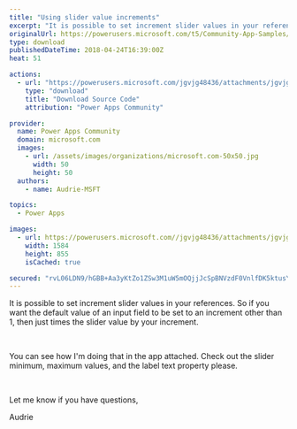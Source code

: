 ```yaml
---
title: "Using slider value increments"
excerpt: "It is possible to set increment slider values in your references. So if you want the default value of an input field to be set to an increment other"
originalUrl: https://powerusers.microsoft.com/t5/Community-App-Samples/Using-slider-value-increments/td-p/109881
type: download
publishedDateTime: 2018-04-24T16:39:00Z
heat: 51

actions:
  - url: "https://powerusers.microsoft.com/jgvjg48436/attachments/jgvjg48436/AppFeedbackGallery/23/1/Slider%20Increment%20App.msapp"
    type: "download"
    title: "Download Source Code"
    attribution: "Power Apps Community"

provider:
  name: Power Apps Community
  domain: microsoft.com
  images:
    - url: /assets/images/organizations/microsoft.com-50x50.jpg
      width: 50
      height: 50
  authors:
    - name: Audrie-MSFT

topics:
  - Power Apps

images:
  - url: https://powerusers.microsoft.com//jgvjg48436/attachments/jgvjg48436/AppFeedbackGallery/23/4/sliderincrements.PNG
    width: 1584
    height: 855
    isCached: true

secured: "rvL06LDN9/hGBB+Aa3yKtZo1ZSw3M1uW5mOQjjJcSpBNVzdF0VnlfDK5ktusYWAMtQ7dIvKdTw2Kiay9WIUn9RmSvZ9OiD6srmAYfeoVJlTkhErJVxb+HvnsV7dSJ9J+1fZq2JOMdBgcQwVP2ESpCwX22gTTeaDu2a1zRhEJ4bMe+C880KtYroxz2+4V/d3Y1hNcifY8NrqxcnM76shslbMT8a4fvxMUhuyN0lPidfiuKxsGNgNehjsC0jM1dJNTDCAU3myg0c4kmv0+o0O3ORcRGHHTFedWTcy3Io+Mu+lODHzL58NTO9sh+y2D36HQKu3tHadixi16iDRF1DpwkFMkThAfJ4PT/fwOGJPS66Z4vyjzQ9AX0aOc7pOSuYxACrL55Z7Zfz4Tu+ivluedhju7nT/yqEHYjcsVnKdKzi+Gl/ikY3knv4MDZfF0LSug;6YTQ5x/VwIaFp5apPkBTKA=="
---
```

<p>It is possible to set increment slider values in your references. So if you want the default value of an input field to be set to an increment other than 1, then just times the slider value by your increment.</p>
<p>&nbsp;</p>
<p>You can see how I'm doing that in the app attached. Check out the slider minimum, maximum values, and the label text property please.</p>
<p>&nbsp;</p>
<p>Let me know if you have questions,</p>
<p>Audrie</p>
<p>&nbsp;</p>
<p>&nbsp;</p>

